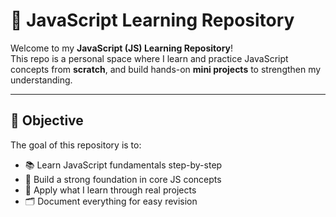 # 📘 JavaScript Learning Repository

Welcome to my **JavaScript (JS) Learning Repository**!  
This repo is a personal space where I learn and practice JavaScript concepts from **scratch**, and build hands-on **mini projects** to strengthen my understanding.

---

## 🎯 Objective

The goal of this repository is to:
- 📚 Learn JavaScript fundamentals step-by-step
- 🧠 Build a strong foundation in core JS concepts
- 🔨 Apply what I learn through real projects
- 🗂️ Document everything for easy revision 


